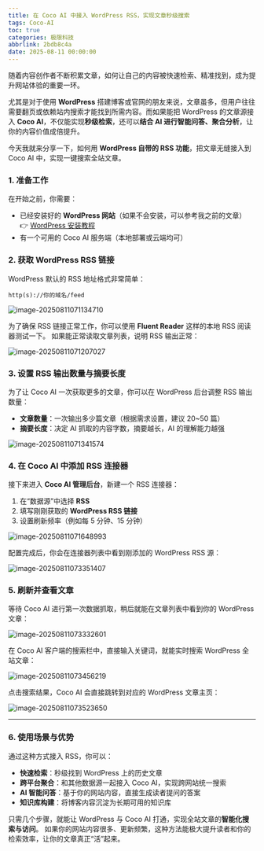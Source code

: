 ```yaml
---
title: 在 Coco AI 中接入 WordPress RSS，实现文章秒级搜索
tags: Coco-AI
toc: true
categories: 极限科技
abbrlink: 2bdb8c4a
date: 2025-08-11 00:00:00
---
```


随着内容创作者不断积累文章，如何让自己的内容被快速检索、精准找到，成为提升网站体验的重要一环。

尤其是对于使用 **WordPress** 搭建博客或官网的朋友来说，文章虽多，但用户往往需要翻页或依赖站内搜索才能找到所需内容。而如果能把 WordPress 的文章源接入 **Coco AI**，不仅能实现**秒级检索**，还可以**结合 AI 进行智能问答、聚合分析**，让你的内容价值成倍提升。

今天我就来分享一下，如何用 **WordPress 自带的 RSS 功能**，把文章无缝接入到 Coco AI 中，实现一键搜索全站文章。

<!-- more -->

### 1. 准备工作

在开始之前，你需要：

- 已经安装好的 **WordPress 网站**（如果不会安装，可以参考我之前的文章）
  👉 [WordPress 安装教程](https://mp.weixin.qq.com/s/y-XqALLOhMYjkUZNXFvU7Q)
- 有一个可用的 Coco AI 服务端（本地部署或云端均可）

### 2. 获取 WordPress RSS 链接

WordPress 默认的 RSS 地址格式非常简单：

```
http(s)://你的域名/feed
```

![image-20250811071134710](https://raw.githubusercontent.com/cloudsmithy/picgo-imh/master/image-20250811071134710.png)

为了确保 RSS 链接正常工作，你可以使用 **Fluent Reader** 这样的本地 RSS 阅读器测试一下。
如果能正常读取文章列表，说明 RSS 输出正常：

![image-20250811071207027](https://raw.githubusercontent.com/cloudsmithy/picgo-imh/master/image-20250811071207027.png)

### 3. 设置 RSS 输出数量与摘要长度

为了让 Coco AI 一次获取更多的文章，你可以在 WordPress 后台调整 RSS 输出数量：

- **文章数量**：一次输出多少篇文章（根据需求设置，建议 20\~50 篇）
- **摘要长度**：决定 AI 抓取的内容字数，摘要越长，AI 的理解能力越强

![image-20250811071341574](https://raw.githubusercontent.com/cloudsmithy/picgo-imh/master/image-20250811071341574.png)

### 4. 在 Coco AI 中添加 RSS 连接器

接下来进入 **Coco AI 管理后台**，新建一个 RSS 连接器：

1. 在“数据源”中选择 **RSS**
2. 填写刚刚获取的 **WordPress RSS 链接**
3. 设置刷新频率（例如每 5 分钟、15 分钟）

![image-20250811071648993](https://raw.githubusercontent.com/cloudsmithy/picgo-imh/master/image-20250811071648993.png)

配置完成后，你会在连接器列表中看到刚添加的 WordPress RSS 源：

![image-20250811073351407](https://raw.githubusercontent.com/cloudsmithy/picgo-imh/master/image-20250811073351407.png)

### 5. 刷新并查看文章

等待 Coco AI 进行第一次数据抓取，稍后就能在文章列表中看到你的 WordPress 文章：

![image-20250811073332601](https://raw.githubusercontent.com/cloudsmithy/picgo-imh/master/image-20250811073332601.png)

在 Coco AI 客户端的搜索栏中，直接输入关键词，就能实时搜索 WordPress 全站文章：

![image-20250811073456219](https://raw.githubusercontent.com/cloudsmithy/picgo-imh/master/image-20250811073456219.png)

点击搜索结果，Coco AI 会直接跳转到对应的 WordPress 文章主页：

![image-20250811073523650](https://raw.githubusercontent.com/cloudsmithy/picgo-imh/master/image-20250811073523650.png)

---

### 6. 使用场景与优势

通过这种方式接入 RSS，你可以：

- **快速检索**：秒级找到 WordPress 上的历史文章
- **跨平台聚合**：和其他数据源一起接入 Coco AI，实现跨网站统一搜索
- **AI 智能问答**：基于你的网站内容，直接生成读者提问的答案
- **知识库构建**：将博客内容沉淀为长期可用的知识库

只需几个步骤，就能让 WordPress 与 Coco AI 打通，实现全站文章的**智能化搜索与访问**。
如果你的网站内容很多、更新频繁，这种方法能极大提升读者和你的检索效率，让你的文章真正“活”起来。

